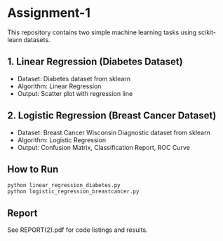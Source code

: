 # Assignment-1

This repository contains two simple machine learning tasks using scikit-learn datasets.

## 1. Linear Regression (Diabetes Dataset)
- Dataset: Diabetes dataset from sklearn
- Algorithm: Linear Regression
- Output: Scatter plot with regression line

## 2. Logistic Regression (Breast Cancer Dataset)
- Dataset: Breast Cancer Wisconsin Diagnostic dataset from sklearn
- Algorithm: Logistic Regression
- Output: Confusion Matrix, Classification Report, ROC Curve

## How to Run
```
python linear_regression_diabetes.py
python logistic_regression_breastcancer.py
```

## Report
See REPORT(2).pdf for code listings and results.
